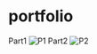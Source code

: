 # portfolio
Part1
![P1](https://github.com/Priyamandal00/portfolio/assets/150729344/6b4363d7-c55e-4371-88cb-8491f518cef6)
Part2
![P2](https://github.com/Priyamandal00/portfolio/assets/150729344/b1cc3441-c127-4e2b-91ba-248e8d1a0878)
